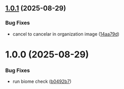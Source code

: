 ## [1.0.1](https://github.com/FelipeFardo/Next-SaaS/compare/v1.0.0...v1.0.1) (2025-08-29)


### Bug Fixes

* cancel to cancelar in organization image ([14aa79d](https://github.com/FelipeFardo/Next-SaaS/commit/14aa79dbd7a19a69af42232e5d05a37ea1a41bae))

# 1.0.0 (2025-08-29)


### Bug Fixes

* run biome check ([b0492b7](https://github.com/FelipeFardo/Next-SaaS/commit/b0492b74a1dec32ce1a59d5c16266b4e7c17e03d))
